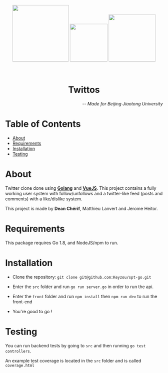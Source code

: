 <p align="center">
<img width="180" src="https://d1q6f0aelx0por.cloudfront.net/product-logos/81630ec2-d253-4eb2-b36c-eb54072cb8d6-golang.png">
<img width="120" src="https://image.flaticon.com/icons/png/128/148/148836.png">
<img width="150" src="https://vuejs.org/images/logo.png">
</p>
<br>
<h1 align="center">Twittos</h1>

<p align="right"><em>-- Made for Beijing Jiaotong University</em></p>

# Table of Contents

- [About](#about)
- [Requirements](#requirements)
- [Installation](#installation)
- [Testing](#testing)

About
===
Twitter clone done using **[Golang](https://golang.org/)** and **[VueJS](https://vuejs.org/)**. This project contains a fully working user system with follow/unfollows and a twitter-like feed (posts and comments) with a like/dislike system.

This project is made by **Dean Ch&eacute;rif**, Matthieu Lanvert and Jerome Heitor.

Requirements
===
This package requires Go 1.8, and NodeJS/npm to run.

Installation
===
* Clone the repository:
`git clone git@github.com:Keyzou/spt-go.git`

* Enter the `src` folder and run `go run server.go` in order to run the api.
* Enter the `front` folder and run `npm install` then `npm run dev` to run the front-end
* You're good to go !

Testing
===
You can run backend tests by going to `src` and then running `go test controllers`.

An example test coverage is located in the `src` folder and is called `coverage.html`